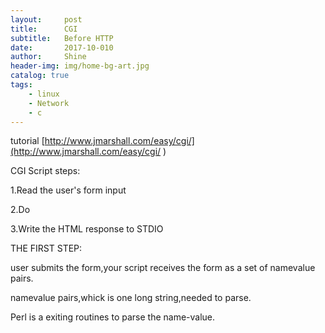```yaml
---
layout:     post
title:      CGI 
subtitle:   Before HTTP
date:       2017-10-010
author:     Shine
header-img: img/home-bg-art.jpg
catalog: true
tags:
    - linux
    - Network
    - c
---
```

tutorial
[http://www.jmarshall.com/easy/cgi/](http://www.jmarshall.com/easy/cgi/ )

CGI Script steps:

1.Read the user's form input

2.Do

3.Write the HTML response to STDIO


THE FIRST STEP:

user submits the form,your script receives the form as a set of namevalue pairs.

namevalue pairs,whick is one long string,needed to parse.

Perl is a exiting routines to parse the name-value.

